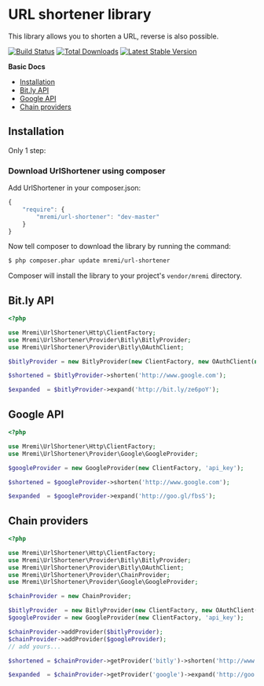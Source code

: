 URL shortener library
=====================

This library allows you to shorten a URL, reverse is also possible.

[![Build Status](https://api.travis-ci.org/mremi/UrlShortener.png?branch=master)](https://travis-ci.org/mremi/UrlShortener)
[![Total Downloads](https://poser.pugx.org/mremi/url-shortener/downloads.png)](https://packagist.org/packages/mremi/url-shortener)
[![Latest Stable Version](https://poser.pugx.org/mremi/url-shortener/v/stable.png)](https://packagist.org/packages/mremi/url-shortener)

**Basic Docs**

* [Installation](#installation)
* [Bit.ly API](#bitly-api)
* [Google API](#google-api)
* [Chain providers](#chain-providers)

<a name="installation"></a>

## Installation

Only 1 step:

### Download UrlShortener using composer

Add UrlShortener in your composer.json:

```js
{
    "require": {
        "mremi/url-shortener": "dev-master"
    }
}
```

Now tell composer to download the library by running the command:

``` bash
$ php composer.phar update mremi/url-shortener
```

Composer will install the library to your project's `vendor/mremi` directory.

<a name="bitly-api"></a>

## Bit.ly API

```php
<?php

use Mremi\UrlShortener\Http\ClientFactory;
use Mremi\UrlShortener\Provider\Bitly\BitlyProvider;
use Mremi\UrlShortener\Provider\Bitly\OAuthClient;

$bitlyProvider = new BitlyProvider(new ClientFactory, new OAuthClient(new ClientFactory, 'username', 'password'));

$shortened = $bitlyProvider->shorten('http://www.google.com');

$expanded  = $bitlyProvider->expand('http://bit.ly/ze6poY');
```

<a name="google-api"></a>

## Google API

```php
<?php

use Mremi\UrlShortener\Http\ClientFactory;
use Mremi\UrlShortener\Provider\Google\GoogleProvider;

$googleProvider = new GoogleProvider(new ClientFactory, 'api_key');

$shortened = $googleProvider->shorten('http://www.google.com');

$expanded  = $googleProvider->expand('http://goo.gl/fbsS');
```

<a name="chain-providers"></a>

## Chain providers

```php
<?php

use Mremi\UrlShortener\Http\ClientFactory;
use Mremi\UrlShortener\Provider\Bitly\BitlyProvider;
use Mremi\UrlShortener\Provider\Bitly\OAuthClient;
use Mremi\UrlShortener\Provider\ChainProvider;
use Mremi\UrlShortener\Provider\Google\GoogleProvider;

$chainProvider = new ChainProvider;

$bitlyProvider  = new BitlyProvider(new ClientFactory, new OAuthClient(new ClientFactory, 'username', 'password'));
$googleProvider = new GoogleProvider(new ClientFactory, 'api_key');

$chainProvider->addProvider($bitlyProvider);
$chainProvider->addProvider($googleProvider);
// add yours...

$shortened = $chainProvider->getProvider('bitly')->shorten('http://www.google.com');

$expanded  = $chainProvider->getProvider('google')->expand('http://goo.gl/fbsS');
```
